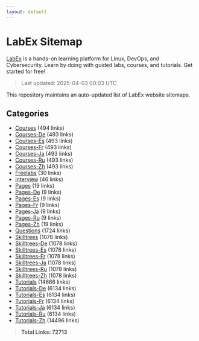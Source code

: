 ```yaml
---
layout: default
---
```


# LabEx Sitemap

[LabEx](https://labex.io) is a hands-on learning platform for Linux, DevOps, and Cybersecurity. Learn by doing with guided labs, courses, and tutorials. Get started for free!

> Last updated: 2025-04-03 00:03 UTC

This repository maintains an auto-updated list of LabEx website sitemaps.

## Categories

- [Courses](categories/courses.md) (494 links)
- [Courses-De](categories/courses-de.md) (493 links)
- [Courses-Es](categories/courses-es.md) (493 links)
- [Courses-Fr](categories/courses-fr.md) (493 links)
- [Courses-Ja](categories/courses-ja.md) (493 links)
- [Courses-Ru](categories/courses-ru.md) (493 links)
- [Courses-Zh](categories/courses-zh.md) (493 links)
- [Freelabs](categories/freelabs.md) (30 links)
- [Interview](categories/interview.md) (46 links)
- [Pages](categories/pages.md) (19 links)
- [Pages-De](categories/pages-de.md) (9 links)
- [Pages-Es](categories/pages-es.md) (9 links)
- [Pages-Fr](categories/pages-fr.md) (9 links)
- [Pages-Ja](categories/pages-ja.md) (9 links)
- [Pages-Ru](categories/pages-ru.md) (9 links)
- [Pages-Zh](categories/pages-zh.md) (19 links)
- [Questions](categories/questions.md) (1724 links)
- [Skilltrees](categories/skilltrees.md) (1078 links)
- [Skilltrees-De](categories/skilltrees-de.md) (1078 links)
- [Skilltrees-Es](categories/skilltrees-es.md) (1078 links)
- [Skilltrees-Fr](categories/skilltrees-fr.md) (1078 links)
- [Skilltrees-Ja](categories/skilltrees-ja.md) (1078 links)
- [Skilltrees-Ru](categories/skilltrees-ru.md) (1078 links)
- [Skilltrees-Zh](categories/skilltrees-zh.md) (1078 links)
- [Tutorials](categories/tutorials.md) (14666 links)
- [Tutorials-De](categories/tutorials-de.md) (6134 links)
- [Tutorials-Es](categories/tutorials-es.md) (6134 links)
- [Tutorials-Fr](categories/tutorials-fr.md) (6134 links)
- [Tutorials-Ja](categories/tutorials-ja.md) (6134 links)
- [Tutorials-Ru](categories/tutorials-ru.md) (6134 links)
- [Tutorials-Zh](categories/tutorials-zh.md) (14496 links)

> **Total Links: 72713**
